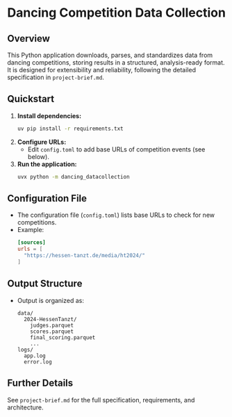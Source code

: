 # Dancing Competition Data Collection

## Overview
This Python application downloads, parses, and standardizes data from dancing competitions, storing results in a structured, analysis-ready format. It is designed for extensibility and reliability, following the detailed specification in `project-brief.md`.

## Quickstart
1. **Install dependencies:**
   ```sh
   uv pip install -r requirements.txt
   ```
2. **Configure URLs:**
   - Edit `config.toml` to add base URLs of competition events (see below).
3. **Run the application:**
   ```sh
   uvx python -m dancing_datacollection
   ```

## Configuration File
- The configuration file (`config.toml`) lists base URLs to check for new competitions.
- Example:
  ```toml
  [sources]
  urls = [
    "https://hessen-tanzt.de/media/ht2024/"
  ]
  ```

## Output Structure
- Output is organized as:
  ```
  data/
    2024-HessenTanzt/
      judges.parquet
      scores.parquet
      final_scoring.parquet
      ...
  logs/
    app.log
    error.log
  ```

## Further Details
See `project-brief.md` for the full specification, requirements, and architecture.
